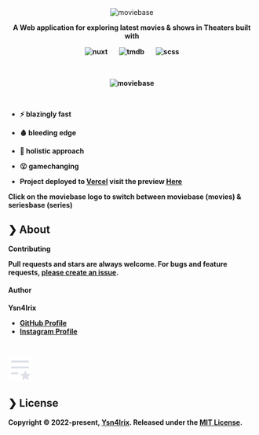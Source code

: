 <p align="center">
 <img width="300px" src="https://res.cloudinary.com/ydevcloud/image/upload/v1658529919/yassi/moviebase_e40y0f.svg" align="center" alt="moviebase" />
</p>
<p align="center">
  <b>
    A Web application for exploring latest movies & shows in Theaters built with
  <br>
</p>
<p align="center">
  <img width="150px" src="https://res.cloudinary.com/ydevcloud/image/upload/v1658183205/yassi/muiowmxyaqjatupddvma.svg" align="center" alt="nuxt" />
  &nbsp; &nbsp; &nbsp;
  <img width="150px" src="https://res.cloudinary.com/ydevcloud/image/upload/v1658529374/yassi/tmdb_qhcpft.svg" align="center" alt="tmdb" />
   &nbsp; &nbsp; &nbsp;
  <img width="150px" src="https://res.cloudinary.com/ydevcloud/image/upload/v1658529635/yassi/scss-svgrepo-com_e1enkn.svg" align="center" alt="scss" />
  <br>
</p>
<br>

<p align="center">
 <img width="600px" src="https://res.cloudinary.com/ydevcloud/image/upload/v1658529746/yassi/Untitled_yv5hop.png" align="center" alt="moviebase" />
</p>
<br>

- :zap: blazingly fast
- :drop_of_blood: bleeding edge
- :seedling: holistic approach
- :open_mouth: gamechanging

- Project deployed to [Vercel](https://vercel.com) visit the preview [Here](https://moviebase.vercel.app)

Click on the moviebase logo to switch between moviebase (movies) & seriesbase (series)

## ❯ About

<summary><strong>Contributing</strong></summary>

Pull requests and stars are always welcome. For bugs and feature requests, [please create an issue](../../issues/new).

#### Author

**Ysn4Irix**

- [GitHub Profile](https://github.com/Ysn4irix)
- [Instagram Profile](https://instagram.com/ysn.irix)

<br>

![📃](https://raw.githubusercontent.com/ahmadawais/stuff/master/images/git/license.png)

## ❯ License

Copyright © 2022-present, [Ysn4Irix](https://github.com/Ysn4Irix). Released under the [MIT License](LICENSE).
